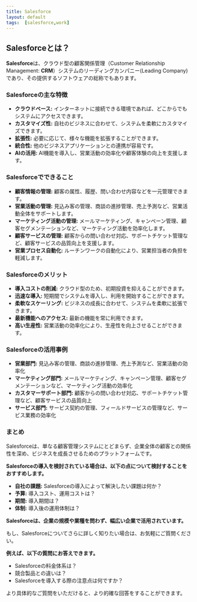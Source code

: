 ```yaml
---
title: Salesforce
layout: default
tags:  [salesforce,work]
---
```


## Salesforceとは？

**Salesforce**は、クラウド型の顧客関係管理（Customer Relationship Management: **CRM**）システムのリーディングカンパニー(Leading Company)であり、その提供するソフトウェアの総称でもあります。

### Salesforceの主な特徴

* **クラウドベース:** インターネットに接続できる環境であれば、どこからでもシステムにアクセスできます。
* **カスタマイズ性:** 自社のビジネスに合わせて、システムを柔軟にカスタマイズできます。
* **拡張性:** 必要に応じて、様々な機能を拡張することができます。
* **統合性:** 他のビジネスアプリケーションとの連携が容易です。
* **AIの活用:** AI機能を導入し、営業活動の効率化や顧客体験の向上を支援します。

### Salesforceでできること

* **顧客情報の管理:** 顧客の属性、履歴、問い合わせ内容などを一元管理できます。
* **営業活動の管理:** 見込み客の管理、商談の進捗管理、売上予測など、営業活動全体をサポートします。
* **マーケティング活動の管理:** メールマーケティング、キャンペーン管理、顧客セグメンテーションなど、マーケティング活動を効率化します。
* **顧客サービスの管理:** 顧客からの問い合わせ対応、サポートチケット管理など、顧客サービスの品質向上を支援します。
* **営業プロセス自動化:** ルーチンワークの自動化により、営業担当者の負担を軽減します。

### Salesforceのメリット

* **導入コストの削減:** クラウド型のため、初期投資を抑えることができます。
* **迅速な導入:** 短期間でシステムを導入し、利用を開始することができます。
* **柔軟なスケーリング:** ビジネスの成長に合わせて、システムを柔軟に拡張できます。
* **最新機能へのアクセス:** 最新の機能を常に利用できます。
* **高い生産性:** 営業活動の効率化により、生産性を向上させることができます。

### Salesforceの活用事例

* **営業部門:** 見込み客の管理、商談の進捗管理、売上予測など、営業活動の効率化
* **マーケティング部門:** メールマーケティング、キャンペーン管理、顧客セグメンテーションなど、マーケティング活動の効率化
* **カスタマーサポート部門:** 顧客からの問い合わせ対応、サポートチケット管理など、顧客サービスの品質向上
* **サービス部門:** サービス契約の管理、フィールドサービスの管理など、サービス業務の効率化

### まとめ

Salesforceは、単なる顧客管理システムにとどまらず、企業全体の顧客との関係性を深め、ビジネスを成長させるためのプラットフォームです。

**Salesforceの導入を検討されている場合は、以下の点について検討することをおすすめします。**

* **自社の課題:** Salesforceの導入によって解決したい課題は何か？
* **予算:** 導入コスト、運用コストは？
* **期間:** 導入期間は？
* **体制:** 導入後の運用体制は？

**Salesforceは、企業の規模や業種を問わず、幅広い企業で活用されています。**

もし、Salesforceについてさらに詳しく知りたい場合は、お気軽にご質問ください。

**例えば、以下の質問にお答えできます。**

* Salesforceの料金体系は？
* 競合製品との違いは？
* Salesforceを導入する際の注意点は何ですか？

より具体的なご質問をいただけると、より的確な回答をすることができます。

